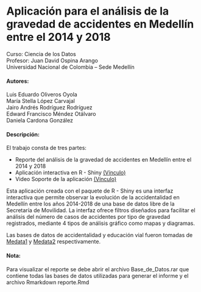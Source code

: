 # Aplicación para el análisis de la gravedad de accidentes en Medellín entre el 2014 y 2018

Curso: Ciencia de los Datos<br>
Profesor: Juan David Ospina Arango<br>
Universidad Nacional de Colombia – Sede Medellín

#### Autores:
Luis Eduardo Oliveros Oyola<br>
María Stella López Carvajal<br>
Jairo Andrés Rodríguez Rodríguez<br>
Edward Francisco Méndez Otálvaro<br>
Daniela Cardona González<br>

#### Descripción:
El trabajo consta de tres partes:

-	Reporte del análisis de la gravedad de accidentes en Medellín entre el 2014 y 2018
-	Aplicación interactiva en R - Shiny <a href="https://leoliveroso-provas.shinyapps.io/app-final/" target="_blank"> (Vínculo)</a>
-	Video Soporte de la aplicación <a href="https://www.youtube.com/watch?v=dc1cjB1fOBQ&feature=youtu.be" target="_blank"> (Vínculo)</a>

Esta aplicación creada con el paquete de R - Shiny es una interfaz interactiva que permite observar la evolución de la accidentalidad en Medellín entre los años 2014-2018 de una base de datos libre de la Secretaría de Movilidad. La interfaz ofrece filtros diseñados para facilitar el análisis del número de casos de accidentes por tipo de gravedad registrados, mediante 4 tipos de análisis gráfico como mapas y diagramas.

Las bases de datos de accidentalidad y educación vial fueron tomadas de [Medata1](https://geomedellin-m-medellin.opendata.arcgis.com/search?tags=movilidad) y [Medata2](http://medata.gov.co/dataset/educaci%C3%B3n-vial) respectivamente.

#### Nota: 
Para visualizar el reporte se debe abrir el archivo Base_de_Datos.rar que contiene todas las bases de datos utilizadas para generar el informe y el archivo Rmarkdown reporte.Rmd 

